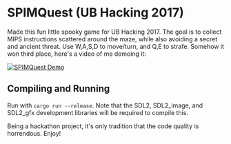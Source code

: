 # SPIMQuest (UB Hacking 2017)
Made this fun little spooky game for UB Hacking 2017. The goal is to collect MIPS instructions scattered around the maze, while also avoiding a secret and ancient threat. Use W,A,S,D to move/turn, and Q,E to strafe. Somehow it won third place, here's a video of me demoing it:

[![SPIMQuest Demo](http://img.youtube.com/vi/8T3svJ7aGkE/0.jpg)](http://www.youtube.com/watch?v=8T3svJ7aGkE "SPIMQuest Demo - UB Hacking 2017")

## Compiling and Running
Run with `cargo run --release`. Note that the SDL2, SDL2_image, and SDL2_gfx development libraries will be required to compile this.

Being a hackathon project, it's only tradition that the code quality is horrendous. Enjoy!
